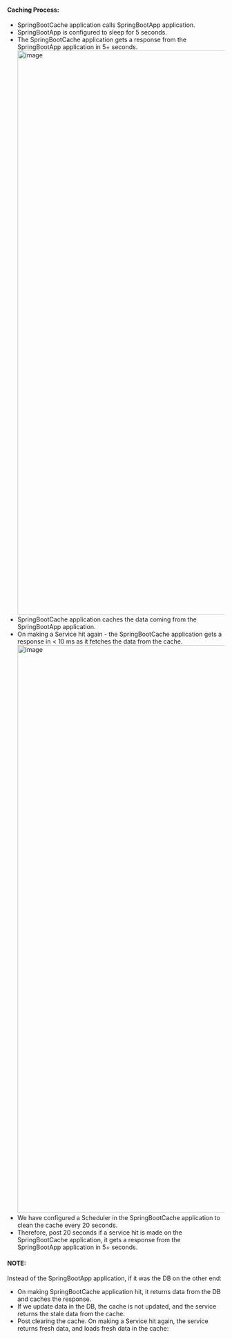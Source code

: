 
#### Caching Process:
- SpringBootCache application calls SpringBootApp application.
- SpringBootApp is configured to sleep for 5 seconds.
- The SpringBootCache application gets a response from the SpringBootApp application in 5+ seconds.
  <img width="1305" alt="image" src="https://github.com/rahulvaish/SpringBoot-Java/assets/689226/eb8d34a3-8f26-460d-9a80-adc60317a3d5">
- SpringBootCache application caches the data coming from the SpringBootApp application.
- On making a Service hit again - the SpringBootCache application gets a response in < 10 ms as it fetches the data from the cache.
  <img width="1314" alt="image" src="https://github.com/rahulvaish/SpringBoot-Java/assets/689226/1e2bef25-d158-412e-a817-3867f188842e">
- We have configured a Scheduler in the SpringBootCache application to clean the cache every 20 seconds.
- Therefore, post 20 seconds if a service hit is made on the SpringBootCache application, it gets a response from the SpringBootApp application in 5+ seconds.
  
#### NOTE:
Instead of the SpringBootApp application, if it was the DB on the other end: 
  - On making SpringBootCache application hit, it returns data from the DB and caches the response.
  - If we update data in the DB, the cache is not updated, and the service returns the stale data from the cache.
  - Post clearing the cache. On making a Service hit again, the service returns fresh data, and loads fresh data in the cache:
